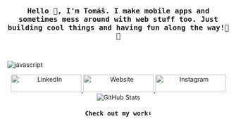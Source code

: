 <div align="center">
  <h3><samp>Hello 👋, I'm Tomáš. I make mobile apps and sometimes mess around with web stuff too. Just building cool things and having fun along the way!📱🌐</samp></h3>
</div>

<br/>

![javascript](https://github.com/user-attachments/assets/a955abbb-53bd-4040-9954-c4d1770799f3)

<div align="center">
  <a href="https://www.linkedin.com/in/tomaszelenak/" target="_blank"> 
    <img src="https://img.shields.io/badge/LinkedIn-0077B5?style=for-the-badge&logo=linkedin&logoColor=white" alt="LinkedIn" width="160" height="40" />
  </a> 
  <a href="https://www.tomaszelenak.com/" target="_blank"> 
    <img src="https://img.shields.io/badge/Website-000000?style=for-the-badge&logo=google-chrome&logoColor=black&color=FFCC00" alt="Website" width="160" height="40" />
  </a>
  <a href="https://www.instagram.com/z.tomino/" target="_blank"> 
    <img src="https://img.shields.io/badge/Instagram-E4405F?style=for-the-badge&logo=instagram&logoColor=white" alt="Instagram" width="160" height="40" />
  </a> 
</div>

<div align="center">
  <img src="https://github-readme-stats.vercel.app/api/top-langs/?username=Tom4sko&theme=gotham&hide_border=true&include_all_commits=true&count_private=true&layout=compact" alt="GitHub Stats">
</div>

<div align="center">
  <h4><samp>Check out my work⬇️</samp></h4>
</div>
